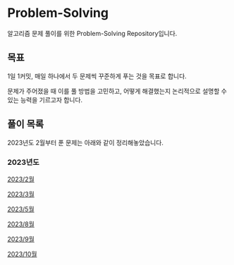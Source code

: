 # Problem-Solving #

알고리즘 문제 풀이를 위한 Problem-Solving Repository입니다.

## 목표 ##

1일 1커밋, 매일 하나에서 두 문제씩 꾸준하게 푸는 것을 목표로 합니다.

문제가 주어졌을 때 이를 풀 방법을 고민하고, 어떻게 해결했는지 논리적으로 설명할 수 있는 능력을 기르고자 합니다.

## 풀이 목록 ##

2023년도 2월부터 푼 문제는 아래와 같이 정리해놓았습니다.

### 2023년도 ###

[2023/2월](2023/02/README.md)

[2023/3월](2023/03/README.md)

[2023/5월](2023/05/README.md)

[2023/8월](2023/08/README.md)

[2023/9월](2023/09/README.md)

[2023/10월](2023/10/README.md)